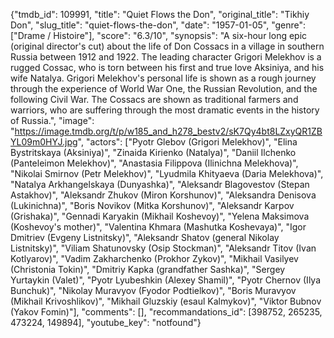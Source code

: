 {"tmdb_id": 109991, "title": "Quiet Flows the Don", "original_title": "Tikhiy Don", "slug_title": "quiet-flows-the-don", "date": "1957-01-05", "genre": ["Drame / Histoire"], "score": "6.3/10", "synopsis": "A six-hour long epic (original director's cut) about the life of Don Cossacs in a village in southern Russia between 1912 and 1922. The leading character Grigori Melekhov is a rugged Cossac, who is torn between his first and true love Aksiniya, and his wife Natalya. Grigori Melekhov's personal life is shown as a rough journey through the experience of World War One, the Russian Revolution, and the following Civil War. The Cossacs are shown as traditional farmers and warriors, who are suffering through the most dramatic events in the history of Russia.", "image": "https://image.tmdb.org/t/p/w185_and_h278_bestv2/sK7Qy4bt8LZxyQR1ZBYL09m0HYJ.jpg", "actors": ["Pyotr Glebov (Grigori Melekhov)", "Elina Bystritskaya (Aksiniya)", "Zinaida Kirienko (Natalya)", "Daniil Ilchenko (Panteleimon Melekhov)", "Anastasia Filippova (Ilinichna Melekhova)", "Nikolai Smirnov (Petr Melekhov)", "Lyudmila Khityaeva (Daria Melekhova)", "Natalya Arkhangelskaya (Dunyashka)", "Aleksandr Blagovestov (Stepan Astakhov)", "Aleksandr Zhukov (Miron Korshunov)", "Aleksandra Denisova (Lukinichna)", "Boris Novikov (Mitka Korshunov)", "Aleksandr Karpov (Grishaka)", "Gennadi Karyakin (Mikhail Koshevoy)", "Yelena Maksimova (Koshevoy's mother)", "Valentina Khmara (Mashutka Koshevaya)", "Igor Dmitriev (Evgeny Listnitsky)", "Aleksandr Shatov (general Nikolay Listnitsky)", "Viliam Shatunovsky (Osip Stockman)", "Aleksandr Titov (Ivan Kotlyarov)", "Vadim Zakharchenko (Prokhor Zykov)", "Mikhail Vasilyev (Christonia Tokin)", "Dmitriy Kapka (grandfather Sashka)", "Sergey Yurtaykin (Valet)", "Pyotr Lyubeshkin (Alexey Shamil)", "Pyotr Chernov (Ilya Bunchuk)", "Nikolay Muravyov (Fyodor Podtielkov)", "Boris Muravyov (Mikhail Krivoshlikov)", "Mikhail Gluzskiy (esaul Kalmykov)", "Viktor Bubnov (Yakov Fomin)"], "comments": [], "recommandations_id": [398752, 265235, 473224, 149894], "youtube_key": "notfound"}